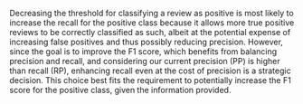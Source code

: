 Decreasing the threshold for classifying a review as positive is most likely to increase the recall for the positive class because it allows more true positive reviews to be correctly classified as such, albeit at the potential expense of increasing false positives and thus possibly reducing precision. However, since the goal is to improve the F1 score, which benefits from balancing precision and recall, and considering our current precision (PP) is higher than recall (RP), enhancing recall even at the cost of precision is a strategic decision. This choice best fits the requirement to potentially increase the F1 score for the positive class, given the information provided.